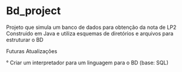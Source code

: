 # Bd_project

Projeto que simula um banco de dados para obtenção da nota de LP2
Construido em Java e utiliza esquemas de diretórios e arquivos para estruturar o BD

Futuras Atualizações

° Criar um interpretador para um linguagem para o BD (base: SQL)
